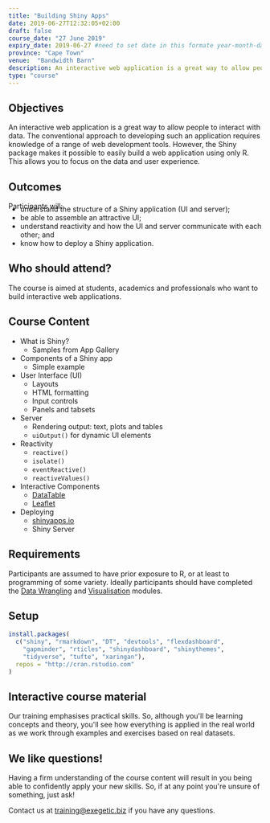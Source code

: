 ```yaml
---
title: "Building Shiny Apps"
date: 2019-06-27T12:32:05+02:00
draft: false
course_date: "27 June 2019"
expiry_date: 2019-06-27 #need to set date in this formate year-month-day
province: "Cape Town"
venue:  "Bandwidth Barn"
description: An interactive web application is a great way to allow people to interact with data. The conventional approach to developing such an application requires knowledge of a range of web development tools. However, the Shiny package makes it possible to easily build a web application using only R. If you're unfamiliar with Shiny apps let's fix that!
type: "course"
---
```


## Objectives

An interactive web application is a great way to allow people to interact with data. The conventional approach to developing such an application requires knowledge of a range of web development tools. However, the Shiny package makes it possible to easily build a web application using only R. This allows you to focus on the data and user experience.
          
## Outcomes

Participants will:
<ul style="margin-top: -5%;">
  <li>understand the structure of a Shiny application (UI and server);</li>
  <li>be able to assemble an attractive UI;</li>
  <li>understand reactivity and how the UI and server communicate with each other; and</li>
  <li>know how to deploy a Shiny application.</li>
</ul>

## Who should attend?

The course is aimed at students, academics and professionals who want to build interactive web applications.

## Course Content

- What is Shiny?
  - Samples from App Gallery
- Components of a Shiny app
  - Simple example
- User Interface (UI)
  - Layouts
  - HTML formatting
  - Input controls
  - Panels and tabsets
- Server
  - Rendering output: text, plots and tables
  - `uiOutput()` for dynamic UI elements
- Reactivity
  - `reactive()`
  - `isolate()`
  - `eventReactive()`
  - `reactiveValues()`
- Interactive Components
  - [DataTable](https://datatables.net/)
  - [Leaflet](https://leafletjs.com/)
- Deploying
  - [shinyapps.io](https://www.shinyapps.io/)
  - Shiny Server
          
## Requirements
          
Participants are assumed to have prior exposure to R, or at least to programming of some variety. Ideally participants should have completed the [Data Wrangling](https://exegetic-test.netlify.com/training/r-data-wrangling/) and [Visualisation](https://exegetic-test.netlify.com/training/r-visualisation/) modules.

## Setup
  ```r
install.packages(
    c("shiny", "rmarkdown", "DT", "devtools", "flexdashboard",
      "gapminder", "rticles", "shinydashboard", "shinythemes",
      "tidyverse", "tufte", "xaringan"),
    repos = "http://cran.rstudio.com"
)
  ```
  
## Interactive course material
          
Our training emphasises practical skills. So, although you'll be learning concepts and theory, you'll see how everything is applied in the real world as we work through examples and exercises based on real datasets.

## We like questions!
          
Having a firm understanding of the course content will result in you being able to confidently apply your new skills. So, if at any point you're unsure of something, just ask!

Contact us at training@exegetic.biz if you have any questions.
